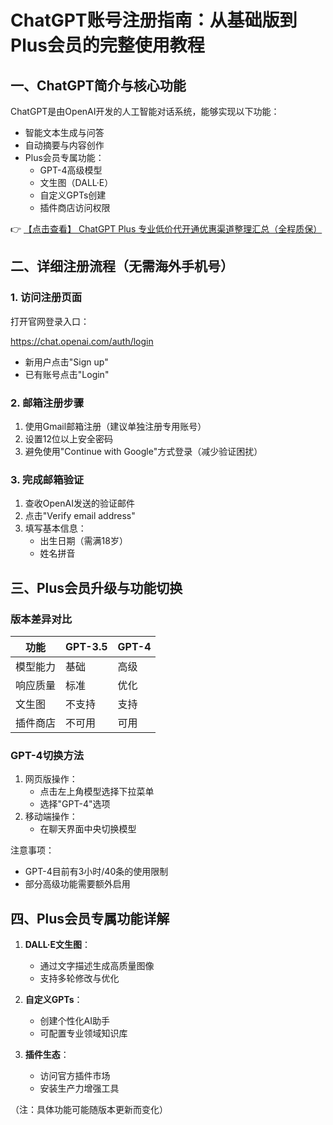 # ChatGPT账号注册指南：从基础版到Plus会员的完整使用教程

## 一、ChatGPT简介与核心功能

ChatGPT是由OpenAI开发的人工智能对话系统，能够实现以下功能：
- 智能文本生成与问答
- 自动摘要与内容创作
- Plus会员专属功能：
  * GPT-4高级模型
  * 文生图（DALL·E）
  * 自定义GPTs创建
  * 插件商店访问权限

👉 [【点击查看】 ChatGPT Plus 专业低价代开通优惠渠道整理汇总（全程质保）](https://bit.ly/DaiKai)

## 二、详细注册流程（无需海外手机号）

### 1. 访问注册页面
打开官网登录入口：

https://chat.openai.com/auth/login

- 新用户点击"Sign up"
- 已有账号点击"Login"

### 2. 邮箱注册步骤
1. 使用Gmail邮箱注册（建议单独注册专用账号）
2. 设置12位以上安全密码
3. 避免使用"Continue with Google"方式登录（减少验证困扰）

### 3. 完成邮箱验证
1. 查收OpenAI发送的验证邮件
2. 点击"Verify email address"
3. 填写基本信息：
   - 出生日期（需满18岁）
   - 姓名拼音

## 三、Plus会员升级与功能切换

### 版本差异对比
| 功能        | GPT-3.5 | GPT-4 |
|------------|---------|-------|
| 模型能力    | 基础    | 高级   |
| 响应质量    | 标准    | 优化   |
| 文生图      | 不支持  | 支持   |
| 插件商店    | 不可用  | 可用   |

### GPT-4切换方法
1. 网页版操作：
   - 点击左上角模型选择下拉菜单
   - 选择"GPT-4"选项
2. 移动端操作：
   - 在聊天界面中央切换模型

注意事项：
- GPT-4目前有3小时/40条的使用限制
- 部分高级功能需要额外启用

## 四、Plus会员专属功能详解

1. **DALL·E文生图**：
   - 通过文字描述生成高质量图像
   - 支持多轮修改与优化

2. **自定义GPTs**：
   - 创建个性化AI助手
   - 可配置专业领域知识库

3. **插件生态**：
   - 访问官方插件市场
   - 安装生产力增强工具

（注：具体功能可能随版本更新而变化）